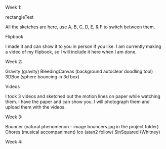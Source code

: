 Week 1: 

rectangleTest

All the sketches are here, use A, B, C, D, E, & F to switch between them. 

Flipbook

I made it and can show it to you in person if you like. I am currently making a video of my flipbook, so I will include it here when I am done.

Week 2:

Gravity (gravity)
BleedingCanvas (background autoclear doodling tool)
3DBox (sphere bouncing in 3d box)

Videos

I took 3 videos and sketched out the motion lines on paper while watching them. I have the paper and can show you. I will photograph them and upload them with the videos.

Week 3:

Bouncer (natural phenomenon - image bouncers.jpg in the project folder)
Chores (musical accompaniment)
Ico (atan2 follow)
SinSquared (Whitney)

Week 4:


